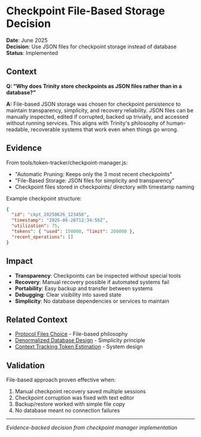 # Checkpoint File-Based Storage Decision

**Date**: June 2025  
**Decision**: Use JSON files for checkpoint storage instead of database  
**Status**: Implemented  

## Context

**Q: "Why does Trinity store checkpoints as JSON files rather than in a database?"**

**A:** File-based JSON storage was chosen for checkpoint persistence to maintain transparency, simplicity, and recovery reliability. JSON files can be manually inspected, edited if corrupted, backed up trivially, and accessed without running services. This aligns with Trinity's philosophy of human-readable, recoverable systems that work even when things go wrong.

## Evidence

From tools/token-tracker/checkpoint-manager.js:
- "Automatic Pruning: Keeps only the 3 most recent checkpoints"
- "File-Based Storage: JSON files for simplicity and transparency"
- Checkpoint files stored in checkpoints/ directory with timestamp naming

Example checkpoint structure:
```json
{
  "id": "ckpt_20250626_123456",
  "timestamp": "2025-06-26T12:34:56Z",
  "utilization": 75,
  "tokens": { "used": 150000, "limit": 200000 },
  "recent_operations": []
}
```

## Impact

- **Transparency**: Checkpoints can be inspected without special tools
- **Recovery**: Manual recovery possible if automated systems fail
- **Portability**: Easy backup and transfer between systems
- **Debugging**: Clear visibility into saved state
- **Simplicity**: No database dependencies or services to maintain

## Related Context

- [Protocol Files Choice](../technical/protocol-files-choice.md) - File-based philosophy
- [Denormalized Database Design](../technical/denormalized-database-design-choice.md) - Simplicity principle
- [Context Tracking Token Estimation](../technical/context-tracking-token-estimation.md) - System design

## Validation

File-based approach proven effective when:
1. Manual checkpoint recovery saved multiple sessions
2. Checkpoint corruption was fixed with text editor
3. Backup/restore worked with simple file copy
4. No database meant no connection failures

---

*Evidence-backed decision from checkpoint manager implementation*